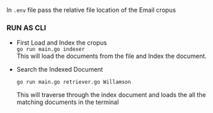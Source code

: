 In `.env` file pass the relative file location of the Email cropus


### RUN AS CLI 

* First Load and Index the cropus  
`go run main.go indexer`  
This will load the documents from the file and Index the document.

* Search the Indexed Document 
  
  `go run main.go retriever.go Willamson`

  This will traverse through the index document and loads the all the matching documents in the terminal
